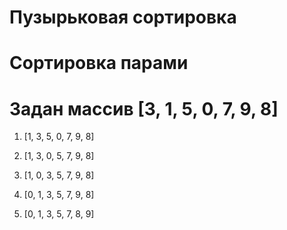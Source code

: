 # Пузырьковая сортировка
# Сортировка парами

# Задан массив [3, 1, 5, 0, 7, 9, 8]

1. [1, 3, 5, 0, 7, 9, 8]

2. [1, 3, 0, 5, 7, 9, 8]

3. [1, 0, 3, 5, 7, 9, 8]

4. [0, 1, 3, 5, 7, 9, 8]

5. [0, 1, 3, 5, 7, 8, 9]



